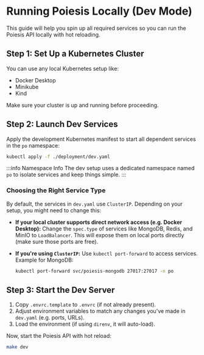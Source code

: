 # Running Poiesis Locally (Dev Mode)

This guide will help you spin up all required services so you can run the Poiesis
API locally with hot reloading.

## Step 1: Set Up a Kubernetes Cluster

You can use any local Kubernetes setup like:

- Docker Desktop
- Minikube
- Kind

Make sure your cluster is up and running before proceeding.

## Step 2: Launch Dev Services

Apply the development Kubernetes manifest to start all dependent services in
the `po` namespace:

```bash
kubectl apply -f ./deployment/dev.yaml
```

:::info Namespace Info
The dev setup uses a dedicated namespace named `po` to isolate services and
keep things simple.
:::

### Choosing the Right Service Type

By default, the services in `dev.yaml` use `ClusterIP`. Depending on your setup,
you might need to change this:

- **If your local cluster supports direct network access (e.g. Docker Desktop):**
  Change the `spec.type` of services like MongoDB, Redis, and MinIO to `LoadBalancer`.
  This will expose them on local ports directly (make sure those ports are free).

- **If you're using `ClusterIP`:**
  Use `kubectl port-forward` to access services. Example for MongoDB:

  ```bash
  kubectl port-forward svc/poiesis-mongodb 27017:27017 -n po
  ```

## Step 3: Start the Dev Server

1. Copy `.envrc.template` to `.envrc` (if not already present).
2. Adjust environment variables to match any changes you've made in `dev.yaml`
    (e.g. ports, URLs).
3. Load the environment (if using `direnv`, it will auto-load).

Now, start the Poiesis API with hot reload:

```bash
make dev
```
